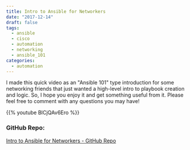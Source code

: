 ```yaml
---
title: Intro to Ansible for Networkers
date: "2017-12-14"
draft: false
tags:
  - ansible
  - cisco
  - automation
  - networking
  - ansible_101
categories:
  - automation
---
```


I made this quick video as an "Ansible 101" type introduction for some networking friends that just wanted a high-level intro to playbook creation and logic.  So, I hope you enjoy it and get something useful from it.  Please feel free to comment with any questions you may have!

<!--more-->


{{% youtube BlCjQAv6Ero %}}

### GitHub Repo:

[Intro to Ansible for Networkers - GitHub Repo](https://github.com/dancwilliams/ansible_101)